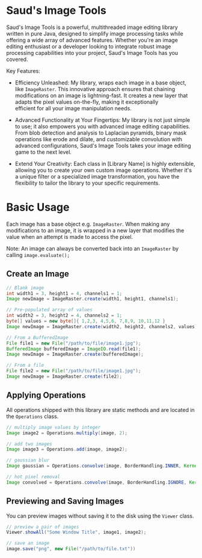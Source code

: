 # Saud's Image Tools
Saud's Image Tools is a powerful, multithreaded image editing library written in pure Java,
designed to simplify image processing tasks while offering a wide array of advanced features.
Whether you're an image editing enthusiast or a developer looking to integrate robust image
processing capabilities into your project, Saud's Image Tools has you covered.

Key Features:
- Efficiency Unleashed: My library, wraps each image in a base object, like ```ImageRaster```. 
  This innovative approach ensures that chaining modifications on an image is lightning-fast.
  It creates a new layer that adapts the pixel values on-the-fly, making it exceptionally  
  efficient for all your image manipulation needs.

- Advanced Functionality at Your Fingertips: My library is not just simple to use; it
  also empowers you with advanced image editing capabilities. From blob detection and analysis
  to Laplacian pyramids, binary mask operations like erode and dilate,
  and customizable convolution with advanced configurations, Saud's Image Tools
  takes your image editing game to the next level.

- Extend Your Creativity: Each class in [Library Name] is highly extensible, allowing you
  to create your own custom image operations. Whether it's a unique filter or a specialized
  image transformation, you have the flexibility to tailor the library to your specific
  requirements.

# Basic Usage
Each image has a base object e.g. ```ImageRaster```. When making any modifications to an image,
it is wrapped in a new layer that modifies the value when an attempt is made to access the pixel.

Note: An image can always be converted back into an ```ImageRaster``` by calling ```image.evaluate();```

## Create an Image
```java
// Blank image
int width1 = 3, height1 = 4, channels1 = 1;
Image newImage = ImageRaster.create(width1, height1, channels1);

// Pre-populated array of values
int width2 = 3, height2 = 4, channels2 = 1;
byte[] values = new byte[]{ 1,2,3, 4,5,6, 7,8,9, 10,11,12 }
Image newImage = ImageRaster.create(width2, height2, channels2, values);

// From a BufferedImage
File file1 = new File("/path/to/file/image1.jpg");
BufferedImage bufferedImage = ImageIO.read(file1);
Image newImage = ImageRaster.create(bufferedImage);

// From a file
File file2 = new File("/path/to/file/image1.jpg");
Image newImage = ImageRaster.create(file2);
```

## Applying Operations
All operations shipped with this library are static methods and are located in
the ```Operations``` class.
```java
// multiply image values by integer
Image image2 = Operations.multiply(image, 2);

// add two images
Image image3 = Operations.add(image, image2);

// gaussian blur
Image gaussian = Operations.convolve(image, BorderHandling.INNER, Kernel.gaussian3x3(), Aggregator.MEAN, 1, 1);

// hot pixel removal
Image convolved = Operations.convolve(image, BorderHandling.IGNORE, Kernel.boxBlur(5), Aggregator.MEDIAN, 1, 1);
```

## Previewing and Saving Images
You can preview images without saving it to the disk using the ```Viewer``` class.
```java
// preview a pair of images
Viewer.showAll("Some Window Title", image1, image2);

// save an image
image.save("png", new File("/path/to/file.txt"))
```
